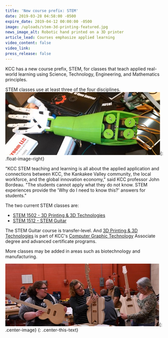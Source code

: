 ```yaml
---
title: 'New course prefix: STEM'
date: 2019-03-28 04:58:00 -0500
expire_date: 2019-04-12 00:00:00 -0500
image: /uploads/stem-3d-printing-featured.jpg
news_image_alt: Robotic hand printed on a 3D printer
article_lead: Courses emphasize applied learning
video_content: false
video_link:
press_release: false
---
```


KCC has a new course prefix, STEM, for classes that teach applied real-world learning using Science, Technology, Engineering, and Mathematics principles.

STEM classes use at least three of the four disciplines.&nbsp;![](/uploads/stem-3d-printing.jpg){: .float-image-right}

"KCC STEM teaching and learning is all about the applied application and connections between KCC, the Kankakee Valley community, the local workforce, and the global innovation economy," said KCC professor John Bordeau. "The students cannot apply what they do not know. STEM experiences provide the 'Why do I need to know this?' answers for students."&nbsp;

The two current STEM classes are:

* [STEM 1502](http://kcc.smartcatalogiq.com/en/current/Academic-Catalog/Courses/STEM-STEM/STEM-1502)[ - 3D Printing & 3D Technologies](__notset__)
* [STEM 1512 - STEM Guitar](http://kcc.smartcatalogiq.com/en/current/Academic-Catalog/Courses/STEM-STEM/STEM-1512)

The STEM Guitar course is transfer-level. And [3D Printing & 3D Technologies](__notset__)&nbsp;is part of KCC's [Computer Graphic Technology](http://kcc.smartcatalogiq.com/en/current/Academic-Catalog/Program-Areas/Computer-Technology) Associate degree and advanced certificate programs.&nbsp;

More classes may be added in areas such as biotechnology and manufacturing.

![](/uploads/stem-guitar-class-dsc-3855.jpg){: .center-image}
{: .center-this-text}